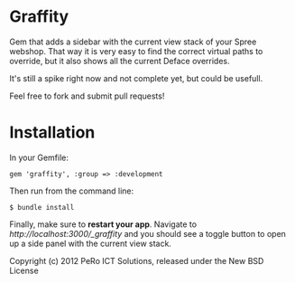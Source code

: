 Graffity
============

Gem that adds a sidebar with the current view stack of your Spree webshop. That way it is very easy to find the correct virtual paths to override, but it also shows all the current Deface overrides.

It's still a spike right now and not complete yet, but could be usefull.

Feel free to fork and submit pull requests!

Installation
=======

In your Gemfile:

    gem 'graffity', :group => :development

Then run from the command line:

    $ bundle install

Finally, make sure to **restart your app**. Navigate to *http://localhost:3000/_graffity* and you should see a toggle button to open up a side panel with the current view stack.

Copyright (c) 2012 PeRo ICT Solutions, released under the New BSD License